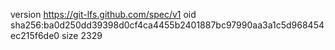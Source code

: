 version https://git-lfs.github.com/spec/v1
oid sha256:ba0d250dd39398d0cf4ca4455b2401887bc97990aa3a1c5d968454ec215f6de0
size 2329
